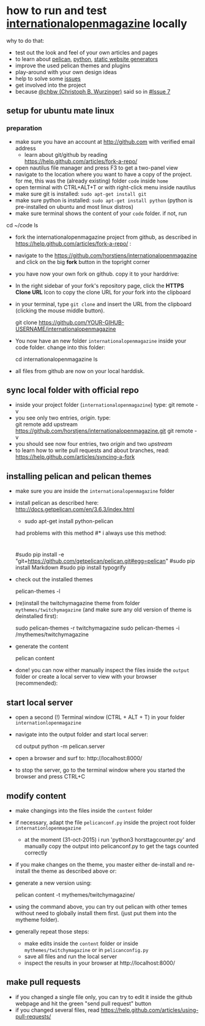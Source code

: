 # how to run and test [internationalopenmagazine](http://internationalopenmagazine.org) locally

why to do that:
  * test out the look and feel of your own articles and pages
  * to learn about [pelican](http://docs.getpelican.com/en/3.6.3/index.html), [python](http://python.org), [static website generators](https://wiki.python.org/moin/StaticSiteGenerator)
  * improve the used pelican themes and plugins
  * play-around with your own design ideas
  * help to solve some [issues](https://github.com/horstjens/internationalopenmagazine/issues)
  * get involved into the project 
  * because [@chbw (Christoph B. Wurzinger)](https://github.com/chbw) said so in [#Issue 7](https://github.com/horstjens/internationalopenmagazine/issues/7)
  
## setup for ubuntu mate linux

### preparation 

  * make sure you have an account at http://github.com with verified email address
    * learn about git/github by reading https://help.github.com/articles/fork-a-repo/
  * open nautilus file manager and press F3 to get a two-panel view
  * navigate to the location where you want to have a copy of the project. for me, this was the (already existing) folder `code` inside `home`
  * open terminal with CTRL+ALT+T or with right-click menu inside nautilus 
  * make sure git is installed: `sudo apt-get install git`
  * make sure python is installed: `sudo apt-get install python` (python is pre-installed on ubuntu and most linux distros)
  * make sure terminal shows the content of your `code` folder. if not, run

   cd ~/code
   ls

  * fork the internationalopenmagazine project from github, as described in https://help.github.com/articles/fork-a-repo/ : 
  * navigate to the https://github.com/horstjens/internationalopenmagazine and click on the big **fork** button in the topright corner
  * you have now your own fork on github. copy it to your harddrive:
  * In the right sidebar of your fork's repository page, click the **HTTPS Clone URL** Icon  to copy the clone URL for *your* fork into the clipboard
  * in your terminal, type `git clone` and insert the URL from the clipboard (clicking the mouse middle button). 

    git clone https://github.com/YOUR-GIHUB-USERNAME/internationalopenmagazine
    
  * You now have an new folder `internationalopenmagazine` inside your code folder. change into this folder:
  
    cd internationalopenmagazine
    ls
    
  * all files from github are now on your local harddisk. 

## sync local folder with official repo

  * inside your project folder (`internationalopenmagazine`) type:
     git remote -v
  * you see only two entries, *origin*. type:   
     git remote add upstream https://github.com/horstjens/internationalopenmagazine.git
     git remote -v 
  * you should see now four entries, two *origin* and two *upstream*
  * to learn how to write pull requests and about branches, read:  https://help.github.com/articles/syncing-a-fork
  
## installing pelican and pelican themes

  * make sure you are inside the `internationalopenmagazine` folder
  * install pelican as described here: http://docs.getpelican.com/en/3.6.3/index.html
    
    * sudo apt-get install python-pelican
    
    had problems with this method
    #* i always use this method:
    #
    #sudo pip install -e "git+https://github.com/getpelican/pelican.git#egg=pelican"
    #sudo pip install Markdown
    #sudo pip install typogrify
    
  * check out the installed themes
  
    pelican-themes -l
    
  * (re)install the twitchymagazine theme from folder `mythemes/twitchymagazine` (and make sure any old version of theme is deinstalled first):
  
    sudo pelican-themes -r twitchymagazine
    sudo pelican-themes -i /mythemes/twitchymagazine
    
  * generate the content
  
    pelican content
    
  * done! you can now either manually inspect the files inside the `output` folder or create a local server to view with your browser (recommended):

## start local server

  * open a second (!) Terminal window (CTRL + ALT + T) in your folder `internationlopenmagazine`
  * navigate into the output folder and start local server:
    
    cd output
    python -m pelican.server
    
  * open a browser and surf to: http://localhost:8000/
  * to stop the server, go to the terminal window where you started the browser and press CTRL+C
  
## modify content

  * make changings into the files inside the `content` folder
  * if necessary, adapt the file `pelicanconf.py` inside the project root folder `internationlopenmagazine` 
    * at the moment (31-oct-2015) i run 'python3 horsttagcounter.py' and manually copy the output into pelicanconf.py to get the tags counted correctly
  * if you make changes on the theme, you master either de-install and re-install the theme as described above or:
  * generate a new version using:
  
    pelican content -t mythemes/twitchymagazine/ 
    
  * using the command above, you can try out pelican with other temes without need to globally install them first. (just put them into the mytheme folder).
  * generally repeat those steps:
    * make edits inside the `content` folder or inside `mythemes/twitchymagazine` or in `pelicanconfig.py`
    * save all files and run the local server
    * inspect the results in your browser at http://localhost:8000/
    
## make pull requests

   * if you changed a single file only, you can try to edit it inside the github webpage and hit the green "send pull request" button
   * if you changed several files, read https://help.github.com/articles/using-pull-requests/
   
    
  
      
    
 

